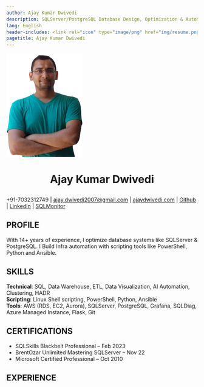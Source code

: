 ```yaml
---
author: Ajay Kumar Dwivedi
description: SQLServer/PostgreSQL Database Design, Optimization & Automation
lang: English
header-includes: <link rel="icon" type="image/png" href="img/resume.png" />
pagetitle: Ajay Kumar Dwivedi
---
```

<img src="img/Ajay-Kumar-Dwivedi.png" alt="Description" width="200px">

# <p align="center"> **Ajay Kumar Dwivedi** </p>
+91-7032312749 | [ajay.dwivedi2007@gmail.com](mailto:ajay.dwivedi2007@gmail.com) | [ajaydwivedi.com](https://ajaydwivedi.com) | [Github](https://imajaydwivedi.github.io/) | [LinkedIn](https://www.linkedin.com/in/imajaydwivedi) | [SQLMonitor](https://github.com/imajaydwivedi/sqlmonitor)



## PROFILE
With 14+ years of experience, I optimize database systems like SQLServer & PostgreSQL. I Build Infra
automation with scripting tools like PowerShell, Python and Ansible.

## SKILLS
**Technical**: SQL, Data Warehouse, ETL, Data Visualization, AI Automation, Clustering, HADR <br>
**Scripting**: Linux Shell scripting, PowerShell, Python, Ansible <br>
**Tools**: AWS (RDS, EC2, Aurora), SQLServer, PostgreSQL, Grafana, SQLDiag, Azure Managed Instance, Flask, Git

## CERTIFICATIONS
- SQLSkills Blackbelt Professional – Feb 2023
- BrentOzar Unlimited Mastering SQLServer – Nov 22
- Microsoft Certified Professional – Oct 2010

## EXPERIENCE
